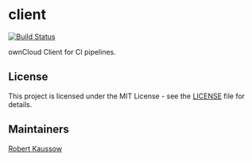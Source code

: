 # client

[![Build Status](https://drone.owncloud.com/api/badges/owncloud-ci/client/status.svg)](https://drone.owncloud.com/owncloud-ci/client)

ownCloud Client for CI pipelines.

## License

This project is licensed under the MIT License - see the [LICENSE](LICENSE) file for details.

## Maintainers

[Robert Kaussow](https://github.com/xoxys/)
